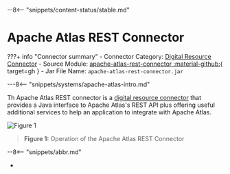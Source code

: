 <!-- SPDX-License-Identifier: CC-BY-4.0 -->
<!-- Copyright Contributors to the Egeria project. -->

--8<-- "snippets/content-status/stable.md"

# Apache Atlas REST Connector

???+ info "Connector summary"
    - Connector Category: [Digital Resource Connector](/concepts/digital-resource-connector)
    - Source Module: [apache-atlas-rest-connector :material-github:](https://github.com/odpi/egeria/tree/main/open-metadata-implementation/adapters/open-connectors/system-connectors/apache-atlas-rest-connector){ target=gh }
    - Jar File Name: `apache-atlas-rest-connector.jar`

---8<-- "snippets/systems/apache-atlas-intro.md"

Th Apache Atlas REST connector is a [digital resource connector](/concepts/digital-resource-connector) that provides a Java interface to Apache Atlas's REST API plus offering useful additional services to help an application to integrate with Apache Atlas.

![Figure 1](apache-atlas-rest-connector.svg)
> **Figure 1:** Operation of the Apache Atlas REST Connector


--8<-- "snippets/abbr.md"

-